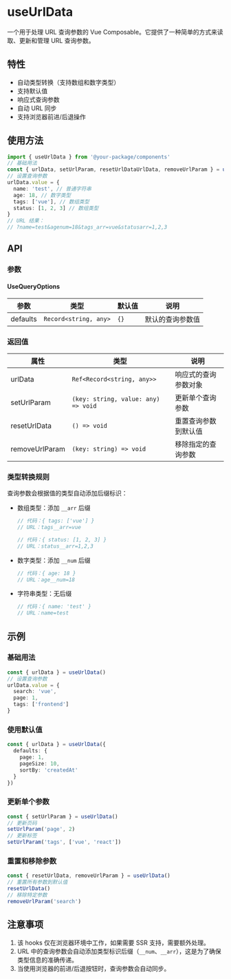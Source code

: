 # useUrlData

一个用于处理 URL 查询参数的 Vue Composable。它提供了一种简单的方式来读取、更新和管理 URL 查询参数。

## 特性

- 自动类型转换（支持数组和数字类型）
- 支持默认值
- 响应式查询参数
- 自动 URL 同步
- 支持浏览器前进/后退操作

## 使用方法
```ts
import { useUrlData } from '@your-package/components'
// 基础用法
const { urlData, setUrlParam, resetUrlDataUrlData, removeUrlParam } = useUrlData()
// 设置查询参数
urlData.value = {
  name: 'test', // 普通字符串
  age: 18, // 数字类型
  tags: ['vue'], // 数组类型
  status: [1, 2, 3] // 数组类型
}
// URL 结果：
// ?name=test&agenum=18&tags_arr=vue&statusarr=1,2,3
```
## API

### 参数

#### UseQueryOptions

| 参数 | 类型 | 默认值 | 说明 |
|------|------|--------|------|
| defaults | `Record<string, any>` | `{}` | 默认的查询参数值 |

### 返回值

| 属性 | 类型 | 说明 |
|------|------|------|
| urlData | `Ref<Record<string, any>>` | 响应式的查询参数对象 |
| setUrlParam | `(key: string, value: any) => void` | 更新单个查询参数 |
| resetUrlData | `() => void` | 重置查询参数到默认值 |
| removeUrlParam | `(key: string) => void` | 移除指定的查询参数 |

### 类型转换规则

查询参数会根据值的类型自动添加后缀标识：

- 数组类型：添加 `__arr` 后缀
  ```ts
  // 代码：{ tags: ['vue'] }
  // URL：tags__arr=vue

  // 代码：{ status: [1, 2, 3] }
  // URL：status__arr=1,2,3
  ```

- 数字类型：添加 `__num` 后缀
  ```ts
  // 代码：{ age: 18 }
  // URL：age__num=18
  ```

- 字符串类型：无后缀
  ```ts
  // 代码：{ name: 'test' }
  // URL：name=test
  ```

## 示例

### 基础用法
```ts
const { urlData } = useUrlData()
// 设置查询参数
urlData.value = {
  search: 'vue',
  page: 1,
  tags: ['frontend']
}
```

### 使用默认值
```ts
const { urlData } = useUrlData({
  defaults: {
    page: 1,
    pageSize: 10,
    sortBy: 'createdAt'
  }
})
```
### 更新单个参数
```ts
const { setUrlParam } = useUrlData()
// 更新页码
setUrlParam('page', 2)
// 更新标签
setUrlParam('tags', ['vue', 'react'])
```

### 重置和移除参数
```ts
const { resetUrlData, removeUrlParam } = useUrlData()
// 重置所有参数到默认值
resetUrlData()
// 移除特定参数
removeUrlParam('search')
```

## 注意事项

1. 该 hooks 仅在浏览器环境中工作，如果需要 SSR 支持，需要额外处理。
2. URL 中的查询参数会自动添加类型标识后缀（`__num`、`__arr`），这是为了确保类型信息的准确传递。
3. 当使用浏览器的前进/后退按钮时，查询参数会自动同步。

